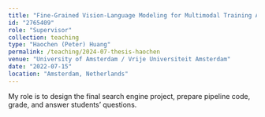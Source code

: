 ```yaml
---
title: "Fine-Grained Vision-Language Modeling for Multimodal Training Assistants in Augmented Reality (Master Thesis, Done)"
id: "2765409"
role: "Supervisor"
collection: teaching
type: "Haochen (Peter) Huang"
permalink: /teaching/2024-07-thesis-haochen
venue: "University of Amsterdam / Vrije Universiteit Amsterdam"
date: "2022-07-15"
location: "Amsterdam, Netherlands"
---
```


My role is to design the final search engine project, prepare pipeline code, grade, and answer students’ questions.